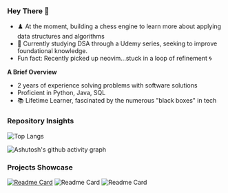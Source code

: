 ### Hey There 👋

-  ♟️ At the moment, building a chess engine to learn more about applying data structures and algorithms
- 🧩 Currently studying DSA through a Udemy series, seeking to improve foundational knowledge. 
- Fun fact: Recently picked up neovim...stuck in a loop of refinement 🌀

**A Brief Overview**
 - 2 years of experience solving problems with software solutions
 - Proficient in Python, Java, SQL
 - 📚 Lifetime Learner, fascinated by the numerous "black boxes" in tech

### Repository Insights

![Top Langs](https://github-readme-stats.vercel.app/api/top-langs/?username=bbulls14&hide=jupyter%20notebook,procfile,lua,shell&layout=compact)

![Ashutosh's github activity graph](https://github-readme-activity-graph.vercel.app/graph?username=bbulls14&theme=nord&radius=10&height=280)

### Projects Showcase
[![Readme Card](https://github-readme-stats.vercel.app/api/pin/?username=bbulls14&repo=2-opt_travelling_salesman)](https://github.com/bbulls14/2-opt_travelling_salesman)
![Readme Card](https://github-readme-stats.vercel.app/api/pin/?username=bbulls14&repo=svd_book_recommender)
![Readme Card](https://github-readme-stats.vercel.app/api/pin/?username=bbulls14&repo=chess_app)

